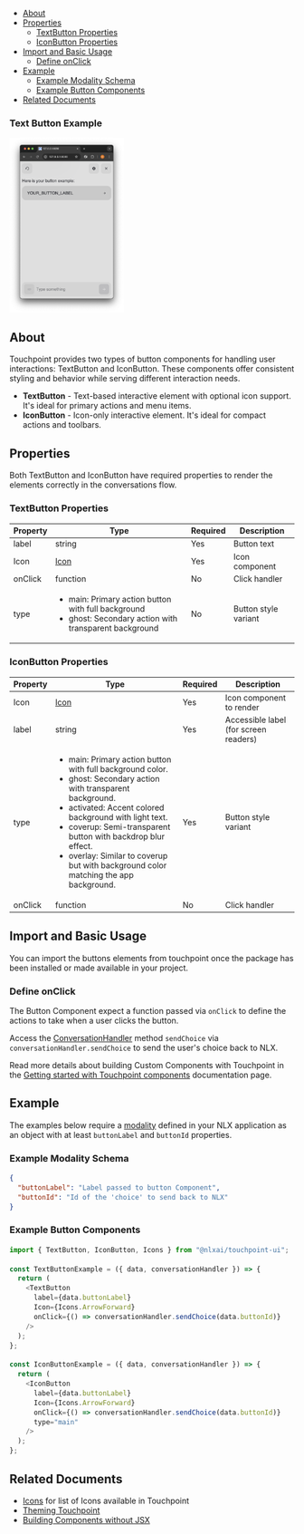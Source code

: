 - [About](#about)
- [Properties](#properties)
  - [TextButton Properties](#textbutton-properties)
  - [IconButton Properties](#iconbutton-properties)
- [Import and Basic Usage](#import-and-basic-usage)
  - [Define onClick](#define-onclick)
- [Example](#example)
  - [Example Modality Schema](#example-modality-schema)
  - [Example Button Components](#example-button-components)
- [Related Documents](#related-documents)

### Text Button Example

<img src="/images/Touchpoint-Text-Button.png" alt="Text Button with Left Arrow Icon" style="max-width: 40%;">

## About

Touchpoint provides two types of button components for handling user interactions: TextButton and IconButton. These components offer consistent styling and behavior while serving different interaction needs.

- **TextButton** - Text-based interactive element with optional icon support. It's ideal for primary actions and menu items.
- **IconButton** - Icon-only interactive element. It's ideal for compact actions and toolbars.

## Properties

Both TextButton and IconButton have required properties to render the elements correctly in the conversations flow.

### TextButton Properties

| Property | Type                                                                                                                           | Required | Description          |
| -------- | ------------------------------------------------------------------------------------------------------------------------------ | -------- | -------------------- |
| label    | string                                                                                                                         | Yes      | Button text          |
| Icon     | [Icon](/touchpoint-Icons)                                                                                                      | Yes      | Icon component       |
| onClick  | function                                                                                                                       | No       | Click handler        |
| type     | <ul><li>main: Primary action button with full background</li><li>ghost: Secondary action with transparent background</li></ul> | No       | Button style variant |

### IconButton Properties

| Property | Type                                                                                                                                                                                                                                                                                                                                                                | Required | Description                           |
| -------- | ------------------------------------------------------------------------------------------------------------------------------------------------------------------------------------------------------------------------------------------------------------------------------------------------------------------------------------------------------------------- | -------- | ------------------------------------- |
| Icon     | [Icon](/touchpoint-Icons)                                                                                                                                                                                                                                                                                                                                           | Yes      | Icon component to render              |
| label    | string                                                                                                                                                                                                                                                                                                                                                              | Yes      | Accessible label (for screen readers) |
| type     | <ul><li>main: Primary action button with full background color.</li><li>ghost: Secondary action with transparent background.</li><li>activated: Accent colored background with light text.</li><li>coverup: Semi-transparent button with backdrop blur effect.</li><li>overlay: Similar to coverup but with background color matching the app background.</li></ul> | Yes      | Button style variant                  |
| onClick  | function                                                                                                                                                                                                                                                                                                                                                            | No       | Click handler                         |

## Import and Basic Usage

You can import the buttons elements from touchpoint once the package has been installed or made available in your project.

### Define onClick

The Button Component expect a function passed via `onClick` to define the actions to take when a user clicks the button.

Access the [ConversationHandler](/headless-api-reference#interface-conversationhandler) method `sendChoice` via `conversationHandler.sendChoice` to send the user's choice back to NLX.

Read more details about building Custom Components with Touchpoint in the [Getting started with Touchpoint components](/touchpoint-components) documentation page.

## Example

The examples below require a [modality](https://docs.studio.nlx.ai/1-build/resources/modalities) defined in your NLX application as an object with at least `buttonLabel` and `buttonId` properties.

### Example Modality Schema

```json
{
  "buttonLabel": "Label passed to button Component",
  "buttonId": "Id of the 'choice' to send back to NLX"
}
```

### Example Button Components

```javascript
import { TextButton, IconButton, Icons } from "@nlxai/touchpoint-ui";

const TextButtonExample = ({ data, conversationHandler }) => {
  return (
    <TextButton
      label={data.buttonLabel}
      Icon={Icons.ArrowForward}
      onClick={() => conversationHandler.sendChoice(data.buttonId)}
    />
  );
};

const IconButtonExample = ({ data, conversationHandler }) => {
  return (
    <IconButton
      label={data.buttonLabel}
      Icon={Icons.ArrowForward}
      onClick={() => conversationHandler.sendChoice(data.buttonId)}
      type="main"
    />
  );
};
```

## Related Documents

- [Icons](/touchpoint-Icons) for list of Icons available in Touchpoint
- [Theming Touchpoint](/touchpoint-ui-theming)
- [Building Components without JSX](/touchpoint-components#building-html-components-without-transpiling)
